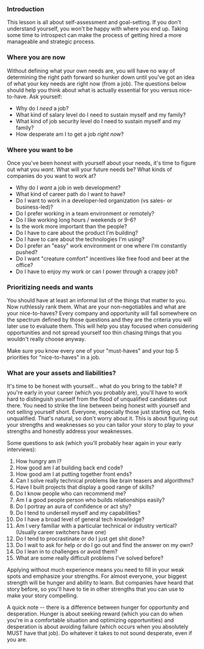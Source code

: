 ### Introduction

This lesson is all about self-assessment and goal-setting. If you don't understand yourself, you won't be happy with where you end up.  Taking some time to introspect can make the process of getting hired a more manageable and strategic process.

### Where you are now

Without defining what your own needs are, you will have no way of determining the right path forward so hunker down until you've got an idea of what your key needs are right now (from a job).  The questions below should help you think about what is actually essential for you versus nice-to-have.  Ask yourself:

* Why do I *need* a job?
* What kind of salary level do I need to sustain myself and my family?
* What kind of job security level do I need to sustain myself and my family?
* How desperate am I to get a job *right now*?

### Where you want to be

Once you've been honest with yourself about your needs, it's time to figure out what you *want*.  What will your future needs be?  What kinds of companies do you want to work at?  

* Why do I *want* a job in web development?
* What kind of career path do I want to have?
* Do I want to work in a developer-led organization (vs sales- or business-led)?
* Do I prefer working in a team environment or remotely?
* Do I like working long hours / weekends or 9-6?
* Is the work more important than the people?
* Do I have to care about the product I'm building?
* Do I have to care about the technologies I'm using?
* Do I prefer an "easy" work environment or one where I'm constantly pushed?
* Do I want "creature comfort" incentives like free food and beer at the office?
* Do I have to enjoy my work or can I power through a crappy job?

### Prioritizing needs and wants

You should have at least an informal list of the things that matter to you.  Now ruthlessly rank them.  What are your non-negotiables and what are your nice-to-haves?  Every company and opportunity will fall somewhere on the spectrum defined by those questions and they are the criteria you will later use to evaluate them.  This will help you stay focused when considering opportunities and not spread yourself too thin chasing things that you wouldn't really choose anyway.

Make sure you know every one of your "must-haves" and your top 5 priorities for "nice-to-haves" in a job.  

### What are your assets and liabilities?

It's time to be honest with yourself... what do you bring to the table?  If you're early in your career (which you probably are), you'll have to work hard to distinguish yourself from the flood of unqualified candidates out there.  You need to strike the line between being honest with yourself and not selling yourself short.  Everyone, especially those just starting out, feels unqualified.  That's natural, so don't worry about it.  This is about figuring out your strengths and weaknesses so you can tailor your story to play to your strengths and honestly address your weaknesses.

Some questions to ask (which you'll probably hear again in your early interviews):

1. How hungry am I?
1. How good am I at building back end code?
1. How good am I at putting together front ends?
1. Can I solve really technical problems like brain teasers and algorithms?
1. Have I built projects that display a good range of skills?
1. Do I know people who can recommend me?
1. Am I a good people person who builds relationships easily?
1. Do I portray an aura of confidence or act shy?
1. Do I tend to undersell myself and my capabilities?
1. Do I have a broad level of general tech knowledge?
1. Am I very familiar with a particular technical or industry vertical? (Usually career switchers have one)
1. Do I tend to procrastinate or do I just get shit done?
1. Do I wait to ask for help or do I go out and find the answer on my own?
1. Do I lean in to challenges or avoid them?
1. What are some really difficult problems I've solved before?

Applying without much experience means you need to fill in your weak spots and emphasize your strengths.  For almost everyone, your biggest strength will be hunger and ability to learn.  But companies have heard that story before, so you'll have to tie in other strengths that you can use to make your story compelling.

A quick note -- there is a difference between hunger for opportunity and desperation.  Hunger is about seeking reward (which you can do when you're in a comfortable situation and optimizing opportunities) and desperation is about avoiding failure (which occurs when you absolutely MUST have that job).  Do whatever it takes to not sound desperate, even if you are.
